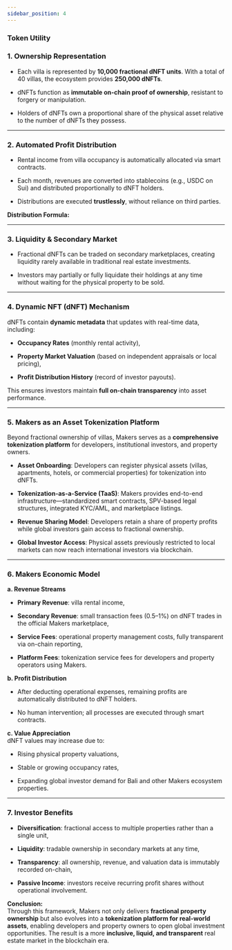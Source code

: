 ```yaml
---
sidebar_position: 4
---
```


### Token Utility

### 1. Ownership Representation

-   Each villa is represented by **10,000 fractional dNFT units**. With a total of 40 villas, the ecosystem provides **250,000 dNFTs**.
    
-   dNFTs function as **immutable on-chain proof of ownership**, resistant to forgery or manipulation.
    
-   Holders of dNFTs own a proportional share of the physical asset relative to the number of dNFTs they possess.
    

----------

### 2. Automated Profit Distribution

-   Rental income from villa occupancy is automatically allocated via smart contracts.
    
-   Each month, revenues are converted into stablecoins (e.g., USDC on Sui) and distributed proportionally to dNFT holders.
    
-   Distributions are executed **trustlessly**, without reliance on third parties.
    

**Distribution Formula:**


----------

### 3. Liquidity & Secondary Market

-   Fractional dNFTs can be traded on secondary marketplaces, creating liquidity rarely available in traditional real estate investments.
    
-   Investors may partially or fully liquidate their holdings at any time without waiting for the physical property to be sold.
    

----------

### 4. Dynamic NFT (dNFT) Mechanism

dNFTs contain **dynamic metadata** that updates with real-time data, including:

-   **Occupancy Rates** (monthly rental activity),
    
-   **Property Market Valuation** (based on independent appraisals or local pricing),
    
-   **Profit Distribution History** (record of investor payouts).
    

This ensures investors maintain **full on-chain transparency** into asset performance.

----------

### 5. Makers as an Asset Tokenization Platform

Beyond fractional ownership of villas, Makers serves as a **comprehensive tokenization platform** for developers, institutional investors, and property owners.

-   **Asset Onboarding**: Developers can register physical assets (villas, apartments, hotels, or commercial properties) for tokenization into dNFTs.
    
-   **Tokenization-as-a-Service (TaaS)**: Makers provides end-to-end infrastructure—standardized smart contracts, SPV-based legal structures, integrated KYC/AML, and marketplace listings.
    
-   **Revenue Sharing Model**: Developers retain a share of property profits while global investors gain access to fractional ownership.
    
-   **Global Investor Access**: Physical assets previously restricted to local markets can now reach international investors via blockchain.
    

----------

### 6. Makers Economic Model

**a. Revenue Streams**

-   **Primary Revenue**: villa rental income,
    
-   **Secondary Revenue**: small transaction fees (0.5–1%) on dNFT trades in the official Makers marketplace,
    
-   **Service Fees**: operational property management costs, fully transparent via on-chain reporting,
    
-   **Platform Fees**: tokenization service fees for developers and property operators using Makers.
    

**b. Profit Distribution**

-   After deducting operational expenses, remaining profits are automatically distributed to dNFT holders.
    
-   No human intervention; all processes are executed through smart contracts.
    

**c. Value Appreciation**  
dNFT values may increase due to:

-   Rising physical property valuations,
    
-   Stable or growing occupancy rates,
    
-   Expanding global investor demand for Bali and other Makers ecosystem properties.
    

----------

### 7. Investor Benefits

-   **Diversification**: fractional access to multiple properties rather than a single unit,
    
-   **Liquidity**: tradable ownership in secondary markets at any time,
    
-   **Transparency**: all ownership, revenue, and valuation data is immutably recorded on-chain,
    
-   **Passive Income**: investors receive recurring profit shares without operational involvement.
    

**Conclusion:**  
Through this framework, Makers not only delivers **fractional property ownership** but also evolves into a **tokenization platform for real-world assets**, enabling developers and property owners to open global investment opportunities. The result is a more **inclusive, liquid, and transparent** real estate market in the blockchain era.